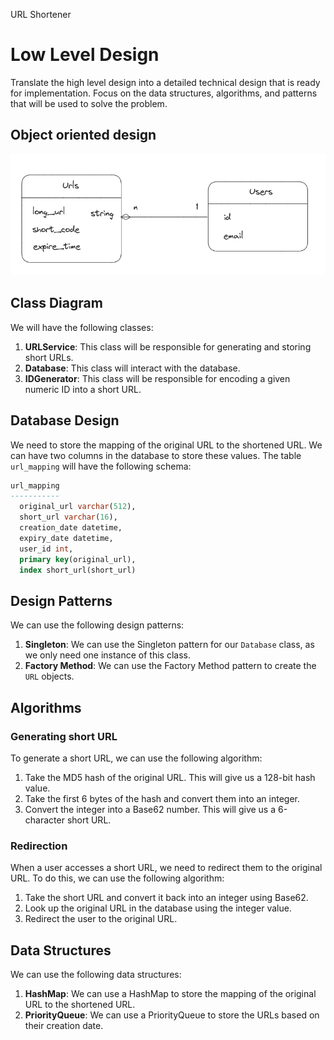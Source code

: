 URL Shortener

# Low Level Design

Translate the high level design into a detailed technical design that is ready for implementation. Focus on the data structures, algorithms, and patterns that will be used to solve the problem.

## Object oriented design

![uml](./uml.png)

## Class Diagram

We will have the following classes:

1. **URLService**: This class will be responsible for generating and storing short URLs.
2. **Database**: This class will interact with the database.
3. **IDGenerator**: This class will be responsible for encoding a given numeric ID into a short URL.

## Database Design

We need to store the mapping of the original URL to the shortened URL. We can have two columns in the database to store these values. The table `url_mapping` will have the following schema:

```sql
url_mapping
-----------
  original_url varchar(512),
  short_url varchar(16),
  creation_date datetime,
  expiry_date datetime,
  user_id int,
  primary key(original_url),
  index short_url(short_url)
```

## Design Patterns

We can use the following design patterns:

1. **Singleton**: We can use the Singleton pattern for our `Database` class, as we only need one instance of this class.
2. **Factory Method**: We can use the Factory Method pattern to create the `URL` objects.

## Algorithms

### Generating short URL

To generate a short URL, we can use the following algorithm:

1. Take the MD5 hash of the original URL. This will give us a 128-bit hash value.
2. Take the first 6 bytes of the hash and convert them into an integer.
3. Convert the integer into a Base62 number. This will give us a 6-character short URL.

### Redirection

When a user accesses a short URL, we need to redirect them to the original URL. To do this, we can use the following algorithm:

1. Take the short URL and convert it back into an integer using Base62.
2. Look up the original URL in the database using the integer value.
3. Redirect the user to the original URL.

## Data Structures

We can use the following data structures:

1. **HashMap**: We can use a HashMap to store the mapping of the original URL to the shortened URL.
2. **PriorityQueue**: We can use a PriorityQueue to store the URLs based on their creation date.

